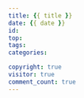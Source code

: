 ```yaml
---
title: {{ title }}
date: {{ date }}
id: 
top: 
tags: 
categories: 

copyright: true
visitor: true
comment_count: true
---
```




<!-- more -->